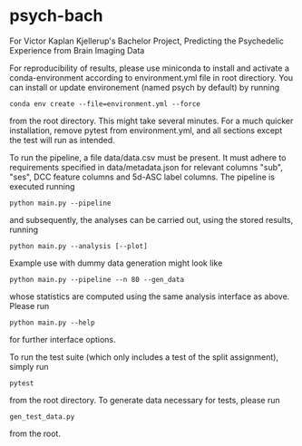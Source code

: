 # psych-bach
For Victor Kaplan Kjellerup's Bachelor Project, Predicting the Psychedelic Experience from Brain Imaging Data

For reproducibility of results, please use miniconda to install and activate a conda-environment according to environment.yml file in root directiory. You can install or update environement (named psych by default) by running

    conda env create --file=environment.yml --force

from the root directory. This might take several minutes. For a much quicker installation, remove pytest from environment.yml, and all sections except the test will run as intended.

To run the pipeline, a file data/data.csv must be present. It must adhere to requirements specified in data/metadata.json for relevant columns "sub", "ses", DCC feature columns and 5d-ASC label columns. The pipeline is executed running

    python main.py --pipeline

and subsequently, the analyses can be carried out, using the stored results, running

    python main.py --analysis [--plot]

Example use with dummy data generation might look like

    python main.py --pipeline --n 80 --gen_data

whose statistics are computed using the same analysis interface as above. Please run

    python main.py --help

for further interface options.

To run the test suite (which only includes a test of the split assignment), simply run

    pytest

from the root directory. To generate data necessary for tests, please run

    gen_test_data.py

from the root.